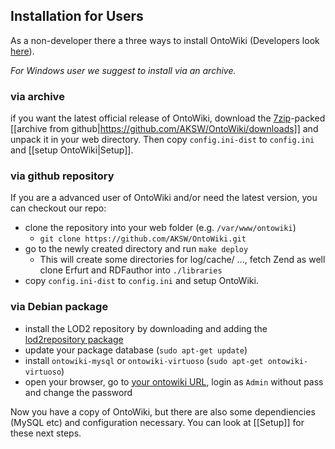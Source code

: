 ## Installation for Users 

As a non-developer there a three ways to install OntoWiki (Developers look [here](SetupDevelopers)).

_For Windows user we suggest to install via an archive._

### via archive
if you want the latest official release of OntoWiki, download the
[7zip](http://www.7-zip.org/download.html)-packed
[[archive from github|https://github.com/AKSW/OntoWiki/downloads]] and unpack it in your web directory.
Then copy `config.ini-dist` to `config.ini` and [[setup OntoWiki|Setup]].

### via github repository
If you are a advanced user of OntoWiki and/or need the latest version, you can checkout our repo:

* clone the repository into your web folder (e.g. `/var/www/ontowiki`)
  * `git clone https://github.com/AKSW/OntoWiki.git`
* go to the newly created directory and run `make deploy`
  * This will create some directories for log/cache/ ..., fetch Zend as well clone Erfurt and RDFauthor into `./libraries`
* copy `config.ini-dist` to `config.ini` and setup OntoWiki.

### via Debian package

* install the LOD2 repository by downloading and adding the [lod2repository
  package](http://stack.lod2.eu/lod2repository_current_all.deb)
* update your package database (`sudo apt-get update`)
* install `ontowiki-mysql` or `ontowiki-virtuoso` (`sudo apt-get ontowiki-virtuoso`)
* open your browser, go to [your ontowiki URL](http://localhost/ontowiki/), login as `Admin` without pass and change the password

Now you have a copy of OntoWiki, but there are also some dependiencies (MySQL etc) and configuration necessary. You can look at [[Setup]] for these next steps.